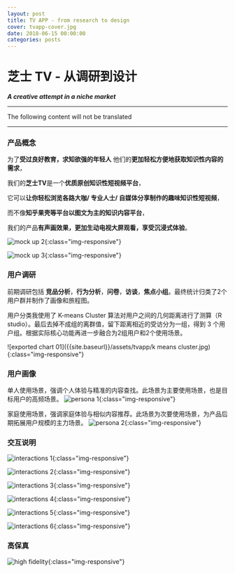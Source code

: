 ```yaml
---
layout: post
title: TV APP - from research to design
cover: tvapp-cover.jpg
date: 2018-06-15 00:00:00
categories: posts
---
```


# 芝士 TV - 从调研到设计
***A creative attempt in a niche market***

---
The following content will not be translated  

---
### 产品概念  

为了**受过良好教育，求知欲强的年轻⼈** 他们的**更加轻松⽅便地获取知识性内容的需求**，

我们的**芝士TV**是一个**优质原创知识性短视频平台**，

它可以**让你轻松浏览各路⼤咖/ 专业⼈士/ ⾃媒体分享制作的趣味知识性短视频**，

而不像**知乎果壳等平台以图文为主的知识内容平台**，

我们的产品**有声画效果，更加⽣动电视⼤屏观看，享受沉浸式体验**。

![mock up 2]({{site.baseurl}}/assets/tvapp/mockup2.jpg){:class="img-responsive"}

![mock up 3]({{site.baseurl}}/assets/tvapp/mockup3.jpg){:class="img-responsive"}

### 用户调研  

前期调研包括 **竞品分析**，**行为分析**，**问卷**，**访谈**，**焦点小组**。最终统计归类了2个用户群并制作了画像和旅程图。

用户分类我使用了 K-means Cluster 算法对用户之间的几何距离进行了测算（R studio）。最后去掉不成组的离群值，留下距离相近的受访分为一组，得到 3 个用户组。根据实际核心功能再进一步融合为2组用户和2个使用场景。

![exported chart 01]({{site.baseurl}}/assets/tvapp/k means cluster.jpg){:class="img-responsive"}

### 用户画像

单人使用场景，强调个人体验与精准的内容查找。此场景为主要使用场景，也是目标用户的高频场景。
![persona 1]({{site.baseurl}}/assets/tvapp/persona-1.png){:class="img-responsive"}

家庭使用场景，强调家庭体验与相似内容推荐。此场景为次要使用场景，为产品后期拓展用户规模的主力场景。
![persona 2]({{site.baseurl}}/assets/tvapp/persona-2.png){:class="img-responsive"}

### 交互说明

![interactions 1]({{site.baseurl}}/assets/tvapp/interactions-1.png){:class="img-responsive"}

![interactions 2]({{site.baseurl}}/assets/tvapp/interactions-2.png){:class="img-responsive"}

![interactions 3]({{site.baseurl}}/assets/tvapp/interactions-3.png){:class="img-responsive"}

![interactions 4]({{site.baseurl}}/assets/tvapp/interactions-4.png){:class="img-responsive"}

![interactions 5]({{site.baseurl}}/assets/tvapp/interactions-5.png){:class="img-responsive"}

![interactions 6]({{site.baseurl}}/assets/tvapp/interactions-6.png){:class="img-responsive"}

### 高保真

![high fidelity]({{site.baseurl}}/assets/tvapp/high-fid.jpg){:class="img-responsive"}
